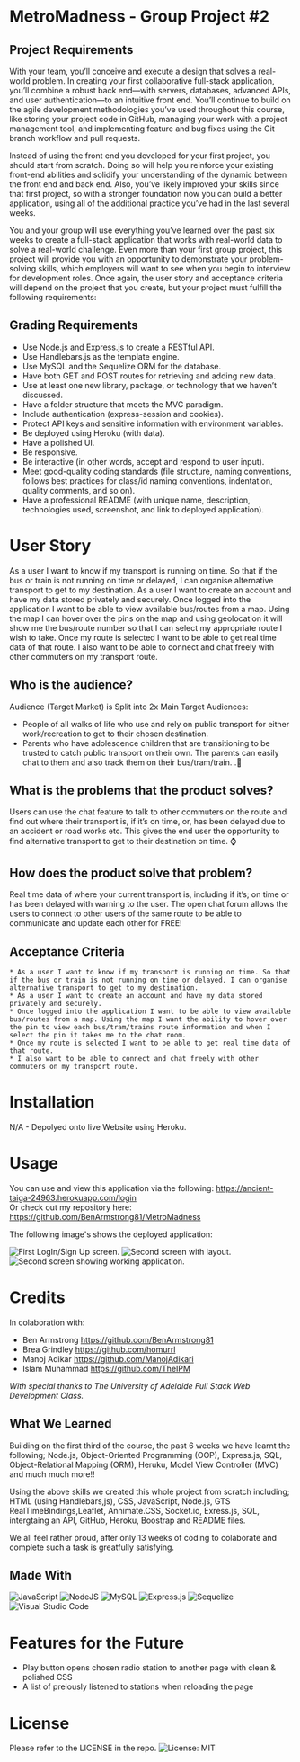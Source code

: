 # MetroMadness - Group Project #2

## Project Requirements
With your team, you’ll conceive and execute a design that solves a real-world problem. In creating your first collaborative full-stack application, you’ll combine a robust back end—with servers, databases, advanced APIs, and user authentication—to an intuitive front end. You’ll continue to build on the agile development methodologies you’ve used throughout this course, like storing your project code in GitHub, managing your work with a project management tool, and implementing feature and bug fixes using the Git branch workflow and pull requests.

Instead of using the front end you developed for your first project, you should start from scratch. Doing so will help you reinforce your existing front-end abilities and solidify your understanding of the dynamic between the front end and back end. Also, you’ve likely improved your skills since that first project, so with a stronger foundation now you can build a better application, using all of the additional practice you’ve had in the last several weeks.

You and your group will use everything you’ve learned over the past six weeks to create a full-stack application that works with real-world data to solve a real-world challenge. Even more than your first group project, this project will provide you with an opportunity to demonstrate your problem-solving skills, which employers will want to see when you begin to interview for development roles. Once again, the user story and acceptance criteria will depend on the project that you create, but your project must fulfill the following requirements:

## Grading Requirements
* Use Node.js and Express.js to create a RESTful API.
* Use Handlebars.js as the template engine.
* Use MySQL and the Sequelize ORM for the database.
* Have both GET and POST routes for retrieving and adding new data.
* Use at least one new library, package, or technology that we haven’t discussed.
* Have a folder structure that meets the MVC paradigm.
* Include authentication (express-session and cookies).
* Protect API keys and sensitive information with environment variables.
* Be deployed using Heroku (with data).
* Have a polished UI.
* Be responsive.
* Be interactive (in other words, accept and respond to user input).
* Meet good-quality coding standards (file structure, naming conventions, follows best practices for class/id naming conventions, indentation, quality comments, and so on).
* Have a professional README (with unique name, description, technologies used, screenshot, and link to deployed application).

# User Story
As a user I want to know if my transport is running on time. So that if the bus or train is not running on time or delayed, I can organise alternative transport to get to my destination.
As a user I want to create an account and have my data stored privately and securely.
Once logged into the application I want to be able to view available bus/routes from a map. Using the map I can hover over the pins on the map and using geolocation it will show me the bus/route number so that I can select my appropriate route I wish to take.
Once my route is selected I want to be able to get real time data of that route.
I also want to be able to connect and chat freely with other commuters on my transport route.  

## Who is the audience?
Audience (Target Market) is Split into 2x Main Target Audiences:
* People of all walks of life who use and rely on public transport for either work/recreation to get to their chosen destination. 
* Parents who have adolescence children that are transitioning to be trusted to catch public transport on their own. The parents can easily chat to them and also track them on their bus/tram/train. .🚌
## What is the problems that the product solves?
Users can use the chat feature to talk to other commuters on the route and find out where their transport is, if it’s on time, or, has been delayed due to an accident or road works etc. This gives the end user the opportunity to find alternative transport to get to their destination on time. ⌚
## How does the product solve that problem?
Real time data of where your current transport is, including if it’s; on time or has been delayed with warning to the user. The open chat forum allows the users to connect to other users of the same route to be able to communicate and update each other for FREE!

## Acceptance Criteria
```
* As a user I want to know if my transport is running on time. So that if the bus or train is not running on time or delayed, I can organise alternative transport to get to my destination.
* As a user I want to create an account and have my data stored privately and securely.
* Once logged into the application I want to be able to view available bus/routes from a map. Using the map I want the ability to hover over the pin to view each bus/tram/trains route information and when I select the pin it takes me to the chat room.
* Once my route is selected I want to be able to get real time data of that route.
* I also want to be able to connect and chat freely with other commuters on my transport route.
```

# Installation
N/A - Depolyed onto live Website using Heroku.

# Usage
You can use and view this application via the following: https://ancient-taiga-24963.herokuapp.com/login
<br/>Or check out my repository here: https://github.com/BenArmstrong81/MetroMadness

The following image's shows the deployed application:

![First LogIn/Sign Up screen.](./assets/MetroMadness_Screen1.png)
![Second screen with layout.](./assets/MetroMadness_Screen2.png)
![Second screen showing working application.](./assets/MetroMadness_Screen2_ShowingWork.png)

# Credits
In colaboration with: <br>
* Ben Armstrong https://github.com/BenArmstrong81 <br>
* Brea Grindley https://github.com/homurrl <br>
* Manoj Adikar https://github.com/ManojAdikari <br>
* Islam Muhammad https://github.com/TheIPM <br>

*With special thanks to The University of Adelaide Full Stack Web Development Class.*

## What We Learned
Building on the first third of the course, the past 6 weeks we have learnt the following; Node.js, Object-Oriented Programming (OOP), Express.js, SQL, Object-Relational Mapping (ORM), Heruku, Model View Controller (MVC) and much much more!!

Using the above skills we created this whole project from scratch including; HTML (using Handlebars,js), CSS, JavaScript, Node.js, GTS
RealTimeBindings,Leaflet, Annimate.CSS, Socket.io, Exress.js, SQL, intergtaing an API, GitHub, Heroku, Boostrap and README files. 
  
We all feel rather proud, after only 13 weeks of coding to colaborate and complete such a task is greatfully satisfying.

## Made With

![JavaScript](https://img.shields.io/badge/javascript-%23323330.svg?style=for-the-badge&logo=javascript&logoColor=%23F7DF1E)
![NodeJS](https://img.shields.io/badge/node.js-6DA55F?style=for-the-badge&logo=node.js&logoColor=white)
![MySQL](https://img.shields.io/badge/mysql-%2300f.svg?style=for-the-badge&logo=mysql&logoColor=white)
![Express.js](https://img.shields.io/badge/express.js-%23404d59.svg?style=for-the-badge&logo=express&logoColor=%2361DAFB)
![Sequelize](https://img.shields.io/badge/Sequelize-52B0E7?style=for-the-badge&logo=Sequelize&logoColor=white)
![Visual Studio Code](https://img.shields.io/badge/Visual%20Studio%20Code-0078d7.svg?style=for-the-badge&logo=visual-studio-code&logoColor=white)

# Features for the Future

* Play button opens chosen radio station to another page with clean & polished CSS
* A list of preiously listened to stations when reloading the page 


# License

Please refer to the LICENSE in the repo.
![License: MIT](https://img.shields.io/badge/License-MIT-yellow.svg)
